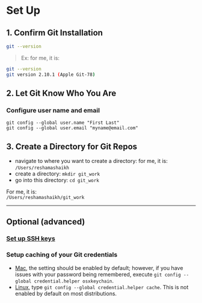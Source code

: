 # Set Up

## 1.  Confirm Git Installation
```bash
git --version
```

>Ex:  for me, it is:  
```bash
git --version
git version 2.10.1 (Apple Git-78)
```
  
## 2.  Let Git Know Who You Are

### Configure user name and email 
`git config --global user.name "First Last"`  
`git config --global user.email "myname@email.com"`  


## 3. Create a Directory for Git Repos
* navigate to where you want to create a directory:  for me, it is:  `/Users/reshamashaikh`
* create a directory:  `mkdir git_work`
* go into this directory:  `cd git_work`

For me, it is:   
`/Users/reshamashaikh/git_work`  

---

## Optional (advanced)

### [Set up SSH keys](https://help.github.com/articles/generating-ssh-keys/)

### Setup caching of your Git credentials
* [Mac](https://help.github.com/articles/caching-your-github-password-in-git/#platform-mac), the setting should be enabled by default; however, if you have issues with your password being remembered, execute `git config --global credential.helper osxkeychain`.
* [Linux](https://help.github.com/articles/caching-your-github-password-in-git/#platform-linux), type `git config --global credential.helper cache`. This is not enabled by default on most distributions.
